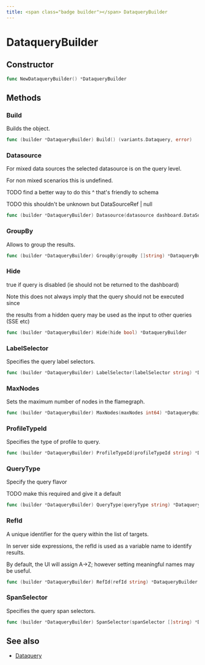 ```yaml
---
title: <span class="badge builder"></span> DataqueryBuilder
---
```

# <span class="badge builder"></span> DataqueryBuilder

## Constructor

```go
func NewDataqueryBuilder() *DataqueryBuilder
```
## Methods

### <span class="badge object-method"></span> Build

Builds the object.

```go
func (builder *DataqueryBuilder) Build() (variants.Dataquery, error)
```

### <span class="badge object-method"></span> Datasource

For mixed data sources the selected datasource is on the query level.

For non mixed scenarios this is undefined.

TODO find a better way to do this ^ that's friendly to schema

TODO this shouldn't be unknown but DataSourceRef | null

```go
func (builder *DataqueryBuilder) Datasource(datasource dashboard.DataSourceRef) *DataqueryBuilder
```

### <span class="badge object-method"></span> GroupBy

Allows to group the results.

```go
func (builder *DataqueryBuilder) GroupBy(groupBy []string) *DataqueryBuilder
```

### <span class="badge object-method"></span> Hide

true if query is disabled (ie should not be returned to the dashboard)

Note this does not always imply that the query should not be executed since

the results from a hidden query may be used as the input to other queries (SSE etc)

```go
func (builder *DataqueryBuilder) Hide(hide bool) *DataqueryBuilder
```

### <span class="badge object-method"></span> LabelSelector

Specifies the query label selectors.

```go
func (builder *DataqueryBuilder) LabelSelector(labelSelector string) *DataqueryBuilder
```

### <span class="badge object-method"></span> MaxNodes

Sets the maximum number of nodes in the flamegraph.

```go
func (builder *DataqueryBuilder) MaxNodes(maxNodes int64) *DataqueryBuilder
```

### <span class="badge object-method"></span> ProfileTypeId

Specifies the type of profile to query.

```go
func (builder *DataqueryBuilder) ProfileTypeId(profileTypeId string) *DataqueryBuilder
```

### <span class="badge object-method"></span> QueryType

Specify the query flavor

TODO make this required and give it a default

```go
func (builder *DataqueryBuilder) QueryType(queryType string) *DataqueryBuilder
```

### <span class="badge object-method"></span> RefId

A unique identifier for the query within the list of targets.

In server side expressions, the refId is used as a variable name to identify results.

By default, the UI will assign A->Z; however setting meaningful names may be useful.

```go
func (builder *DataqueryBuilder) RefId(refId string) *DataqueryBuilder
```

### <span class="badge object-method"></span> SpanSelector

Specifies the query span selectors.

```go
func (builder *DataqueryBuilder) SpanSelector(spanSelector []string) *DataqueryBuilder
```

## See also

 * <span class="badge object-type-struct"></span> [Dataquery](./object-Dataquery.md)
